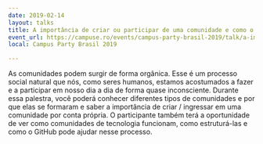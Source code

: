 ```yaml
---
date: 2019-02-14
layout: talks
title: A importância de criar ou participar de uma comunidade e como o GitHub pode ajudá-lo nessa jornada
event_url: https://campuse.ro/events/campus-party-brasil-2019/talk/a-importancia-de-criar-ou-participar-de-uma-comunidade-e-como-o-github-pode-ajuda-lo-nessa-jornada-cpbr12/
local: Campus Party Brasil 2019

---
```




As comunidades podem surgir de forma orgânica. Esse é um processo social natural que nós, como seres humanos, estamos acostumados a fazer e a participar em nosso dia a dia de forma quase inconsciente. Durante essa palestra, você poderá conhecer diferentes tipos de comunidades e por que elas se formaram e saber a importância de criar / ingressar em uma comunidade por conta própria. O participante também terá a oportunidade de ver como  comunidades de tecnologia funcionam, como estruturá-las e como o GitHub pode ajudar nesse processo.